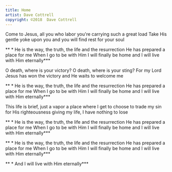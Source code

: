 ```yaml
---
title: Home
artist: Dave Cottrell
copyright: ©2018  Dave Cottrell
---
```

Come to Jesus, all you who labor
you're carrying such a great load
Take His gentle yoke upon you
and you will find rest for your soul

 ** * He is the way, the truth, the life
     and the resurrection
   He has prepared a place for me
   When I go to be with Him
     I will finally be home
   and I will live with Him eternally***

O death, where is your victory? 
O death, where is your sting?
For my Lord Jesus has won the victory
and He waits to welcome me

 ** * He is the way, the truth, the life
     and the resurrection
   He has prepared a place for me
   When I go to be with Him
     I will finally be home
   and I will live with Him eternally***

This life is brief, just a vapor
a place where I get to choose
to trade my sin for His righteousness
giving my life, I have nothing to lose

 ** * He is the way, the truth, the life
     and the resurrection
   He has prepared a place for me
   When I go to be with Him
     I will finally be home
   and I will live with Him eternally***

 ** * He is the way, the truth, the life
     and the resurrection
   He has prepared a place for me
   When I go to be with Him
     I will finally be home
   and I will live with Him eternally***

 ** * And I will live with Him eternally***
